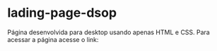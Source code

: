 # lading-page-dsop

Página desenvolvida para desktop usando apenas HTML e CSS. Para acessar a página acesse o link:
